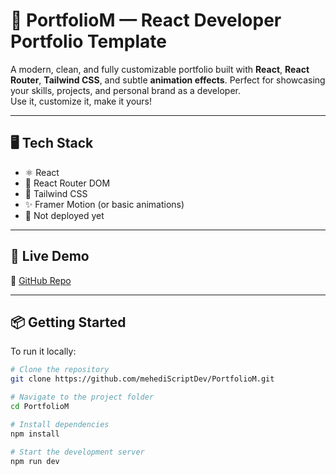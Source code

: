# 💼 PortfolioM — React Developer Portfolio Template

A modern, clean, and fully customizable portfolio built with **React**, **React Router**, **Tailwind CSS**, and subtle **animation effects**. Perfect for showcasing your skills, projects, and personal brand as a developer.  
Use it, customize it, make it yours!

---

## 🖥️ Tech Stack

- ⚛️ React
- 🧭 React Router DOM
- 🎨 Tailwind CSS
- ✨ Framer Motion (or basic animations)
- 🔗 Not deployed yet
 
---

## 🚀 Live Demo
📁 [GitHub Repo](https://github.com/mahdi33-gk/PortfolioM)

---

## 📦 Getting Started

To run it locally:

```bash
# Clone the repository
git clone https://github.com/mehediScriptDev/PortfolioM.git

# Navigate to the project folder
cd PortfolioM

# Install dependencies
npm install

# Start the development server
npm run dev

